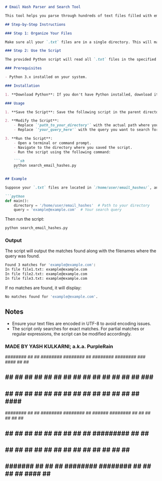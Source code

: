 ```markdown
# Email Hash Parser and Search Tool

This tool helps you parse through hundreds of text files filled with email hashes and search for a specific query across all of them.

## Step-by-Step Instructions

### Step 1: Organize Your Files

Make sure all your `.txt` files are in a single directory. This will make it easier for the script to access and parse them.

### Step 2: Use the Script

The provided Python script will read all `.txt` files in the specified directory and search for a specific query within these files.

### Prerequisites

- Python 3.x installed on your system.

### Installation

1. **Download Python**: If you don't have Python installed, download it from the [official Python website](https://www.python.org/downloads/).

### Usage

1. **Save the Script**: Save the following script in the parent directory

2. **Modify the Script**:
    - Replace `'path_to_your_directory'` with the actual path where your `.txt` files are stored.
    - Replace `'your_query_here'` with the query you want to search for.

3. **Run the Script**:
    - Open a terminal or command prompt.
    - Navigate to the directory where you saved the script.
    - Run the script using the following command:
    
    ```sh
    python search_email_hashes.py
    ```

## Example

Suppose your `.txt` files are located in `/home/user/email_hashes/`, and you want to search for the query `example@example.com`. You would modify the script as follows:

```python
def main():
    directory = '/home/user/email_hashes'  # Path to your directory
    query = 'example@example.com'  # Your search query
```

Then run the script:

```sh
python search_email_hashes.py
```

### Output

The script will output the matches found along with the filenames where the query was found.

```sh
Found 3 matches for 'example@example.com':
In file file1.txt: example@example.com
In file file2.txt: example@example.com
In file file3.txt: example@example.com
```

If no matches are found, it will display:

```sh
No matches found for 'example@example.com'.
```

## Notes

- Ensure your text files are encoded in UTF-8 to avoid encoding issues.
- The script only searches for exact matches. For partial matches or regular expressions, the script can be modified accordingly.


### MADE BY YASH KULKARNI; a.k.a. PurpleRain

########  ##     ## ########  ########  ##       ######## ########     ###    #### ##    ## 
##     ## ##     ## ##     ## ##     ## ##       ##       ##     ##   ## ##    ##  ###   ## 
##     ## ##     ## ##     ## ##     ## ##       ##       ##     ##  ##   ##   ##  ####  ## 
########  ##     ## ########  ########  ##       ######   ########  ##     ##  ##  ## ## ## 
##        ##     ## ##   ##   ##        ##       ##       ##   ##   #########  ##  ##  #### 
##        ##     ## ##    ##  ##        ##       ##       ##    ##  ##     ##  ##  ##   ### 
##         #######  ##     ## ##        ######## ######## ##     ## ##     ## #### ##    ## 

